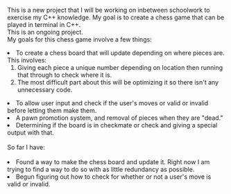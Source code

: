 This is a new project that I will be working on inbetween schoolwork to exercise my C++ knowledge. My goal is to create a chess game that can be played in terminal in C++.<br>
This is an ongoing project. <br>
My goals for this chess game involve a few things: <br>
<li>To create a chess board that will update depending on where pieces are. This involves: 
<ol><li>Giving each piece a unique number depending on location then running that through to check where it is.</li>
<li>The most difficult part about this will be optimizing it so there isn't any unnecessary code. </li></ol></li>
<li>To allow user input and check if the user's moves or valid or invalid before letting them make them.</li>
<li>A pawn promotion system, and removal of pieces when they are "dead."</li>
<li>Determining if the board is in checkmate or check and giving a special output with that.</li> <br>
So far I have: <br> <br>
<li>Found a way to make the chess board and update it. Right now I am trying to find a way to do so with as little redundancy as possible.</li>
<li>Begun figuring out how to check for whether or not a user's move is valid or invalid.</li>
